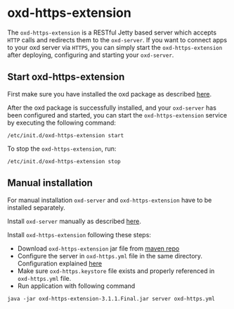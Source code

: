 # oxd-https-extension 
The `oxd-https-extension` is a RESTful Jetty based server which accepts `HTTP` calls and redirects them to the `oxd-server`. If you want to connect apps to your oxd server via `HTTPS`, you can simply start the `oxd-https-extension` after deploying, configuring and starting your `oxd-server`.

## Start oxd-https-extension
First make sure you have installed the oxd package as described [here](https://gluu.org/docs/oxd/3.1.1/install/).

After the oxd package is successfully installed, and your `oxd-server` has been configured and started, you can start the `oxd-https-extension` service by executing the following command:

```
/etc/init.d/oxd-https-extension start
```

To stop the `oxd-https-extension`, run:

```
/etc/init.d/oxd-https-extension stop
```


## Manual installation

For manual installation `oxd-server` and `oxd-https-extension` have to be installed separately.

Install `oxd-server` manually as described [here](https://gluu.org/docs/oxd/3.1.1/install/#manual-installation).

Install `oxd-https-extension` following these steps:

* Download `oxd-https-extension` jar file from [maven repo](http://ox.gluu.org/maven/org/xdi/oxd-https-extension/3.1.1.Final/)
* Configure the server in `oxd-https.yml` file in the same directory. Configuration explained [here](https://gluu.org/docs/oxd/3.1.1/oxd-https/configuration/)
* Make sure `oxd-https.keystore` file exists and properly referenced in `oxd-https.yml` file.
* Run application with following command

```
java -jar oxd-https-extension-3.1.1.Final.jar server oxd-https.yml
```
